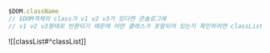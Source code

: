 ```js
$DOM.className
// $DOM객체의 class가 v1 v2 v3가 있다면 콘솔로그에
// v1 v2 v3형태로 반환되기 때문에 어떤 클래스가 포함되어 있는지 확인하려면 classList의 contains를 이용하는 게 더 편하다.

```
![[classList#^classList]]
